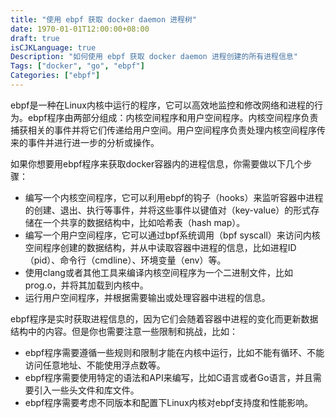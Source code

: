 ```yaml
---
title: "使用 ebpf 获取 docker daemon 进程树"
date: 1970-01-01T12:00:00+08:00
draft: true
isCJKLanguage: true
Description: "如何使用 ebpf 获取 docker daemon 进程创建的所有进程信息"
Tags: ["docker", "go", "ebpf"]
Categories: ["ebpf"]
---
```


ebpf是一种在Linux内核中运行的程序，它可以高效地监控和修改网络和进程的行为。ebpf程序由两部分组成：内核空间程序和用户空间程序。内核空间程序负责捕获相关的事件并将它们传递给用户空间。用户空间程序负责处理内核空间程序传来的事件并进行进一步的分析或操作。

如果你想要用ebpf程序来获取docker容器内的进程信息，你需要做以下几个步骤：

- 编写一个内核空间程序，它可以利用ebpf的钩子（hooks）来监听容器中进程的创建、退出、执行等事件，并将这些事件以键值对（key-value）的形式存储在一个共享的数据结构中，比如哈希表（hash map）。
- 编写一个用户空间程序，它可以通过bpf系统调用（bpf syscall）来访问内核空间程序创建的数据结构，并从中读取容器中进程的信息，比如进程ID（pid）、命令行（cmdline）、环境变量（env）等。
- 使用clang或者其他工具来编译内核空间程序为一个二进制文件，比如prog.o，并将其加载到内核中。
- 运行用户空间程序，并根据需要输出或处理容器中进程的信息。

ebpf程序是实时获取进程信息的，因为它们会随着容器中进程的变化而更新数据结构中的内容。但是你也需要注意一些限制和挑战，比如：

- ebpf程序需要遵循一些规则和限制才能在内核中运行，比如不能有循环、不能访问任意地址、不能使用浮点数等。
- ebpf程序需要使用特定的语法和API来编写，比如C语言或者Go语言，并且需要引入一些头文件和库文件。
- ebpf程序需要考虑不同版本和配置下Linux内核对ebpf支持度和性能影响。